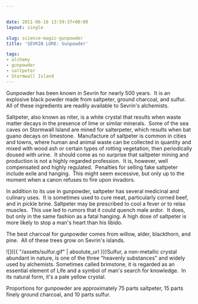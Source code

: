 ```yaml
---


date: 2011-06-16 13:59:37+00:00
layout: single

slug: science-magic-gunpowder
title: 'SEVRIN LORE: Gunpowder'

tags:
- alchemy
- gunpowder
- saltpeter
- Stormwall Island
---
```


Gunpowder has been known in Sevrin for nearly 500 years.  It is an explosive black powder made from saltpeter, ground charcoal, and sulfur.  All of these ingredients are readily available to Sevrin's alchemists.

Saltpeter, also known as niter, is a white crystal that results when waste matter decays in the presence of lime or similar minerals.  Some of the sea caves on Stormwall Island are mined for salterpeter, which results when bat guano decays on limestone.  Manufacture of saltpeter is common in cities and towns, where human and animal waste can be collected in quantity and mixed with wood ash or certain types of rotting vegetation, then periodically doused with urine.  It should come as no surprise that saltpeter mining and production is not a highly regarded profession.  It is, however, well compensated and highly regulated.  Penalties for selling fake saltpeter include exile and hanging.  This might seem excessive, but only up to the moment when a canon refuses to fire upon invadors.

In addition to its use in gunpowder, saltpeter has several medicinal and culinary uses.  It is sometimes used to cure meat, particularly corned beef, and in pickle brine. Saltpeter may be prescribed to cool a fever or to relax muscles.  This use led to rumors that it could quench male ardor.  It does, but only in the same fashion as a fatal hanging. A high dose of saltpeter is more likely to stop a man's heart than his libido.

The best charcoal for gunpowder comes from willow, alder, blackthorn, and pine.  All of these trees grow on Sevrin's islands.

![]({{ "/assets/sulfur.gif" | absolute_url }})Sulfur, a non-metallic crystal abundant in nature, is one of the three "heavenly substances" and widely used by alchemists. Sometimes called brimstone, it is regarded as an essential element of Life and a symbol of man's search for knowledge.  In its natural form, it's a pale yellow crystal.

Proportions for gunpowder are approximately 75 parts saltpeter, 15 parts finely ground charcoal, and 10 parts sulfur.
